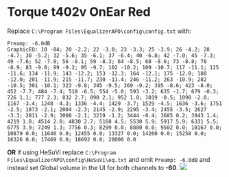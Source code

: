 # Torque t402v OnEar Red
Replace `C:\Program Files\EqualizerAPO\config\config.txt` with:
```
Preamp: -6.0dB
GraphicEQ: 10 -84; 20 -2.2; 22 -3.0; 23 -3.3; 25 -3.9; 26 -4.2; 28 -4.7; 30 -5.2; 32 -5.6; 35 -6.1; 37 -6.4; 40 -6.8; 42 -7.0; 45 -7.3; 49 -7.6; 52 -7.8; 56 -8.1; 59 -8.3; 64 -8.5; 68 -8.6; 73 -8.8; 78 -8.9; 83 -9.0; 89 -9.2; 95 -9.7; 102 -10.2; 109 -10.7; 117 -11.1; 125 -11.6; 134 -11.9; 143 -12.2; 153 -12.3; 164 -12.1; 175 -12.0; 188 -12.0; 201 -11.9; 215 -11.7; 230 -11.4; 246 -11.2; 263 -10.9; 282 -10.5; 301 -10.1; 323 -9.8; 345 -9.5; 369 -9.2; 395 -8.6; 423 -8.0; 452 -7.7; 484 -7.4; 518 -6.5; 554 -5.0; 593 -3.2; 635 -1.7; 679 -0.3; 726 1.1; 777 2.3; 832 2.7; 890 2.1; 952 1.0; 1019 -0.5; 1090 -2.0; 1167 -3.4; 1248 -4.3; 1336 -4.4; 1429 -3.7; 1529 -4.5; 1636 -3.6; 1751 -2.5; 1873 -2.1; 2004 -2.3; 2145 -2.9; 2295 -3.4; 2455 -3.5; 2627 -3.3; 2811 -2.9; 3008 -2.1; 3219 -1.2; 3444 -0.4; 3685 0.2; 3943 1.4; 4219 1.8; 4514 2.0; 4830 2.7; 5168 4.5; 5530 5.9; 5917 5.9; 6331 5.5; 6775 3.9; 7249 1.3; 7756 0.3; 8299 0.0; 8880 0.0; 9502 0.0; 10167 0.0; 10879 0.0; 11640 0.0; 12455 0.0; 13327 0.0; 14260 0.0; 15258 0.0; 16326 0.0; 17469 0.0; 18692 0.0; 20000 0.0
```
**OR** if using HeSuVi replace `C:\Program Files\EqualizerAPO\config\HeSuVi\eq.txt` and omit `Preamp: -6.0dB` and instead set Global volume in the UI for both channels to **-60**.
![](https://raw.githubusercontent.com/jaakkopasanen/AutoEq/master/results/Innerfidelity%202017/innerfidelity/onear/Torque%20t402v%20OnEar%20Red/Torque%20t402v%20OnEar%20Red.png)
